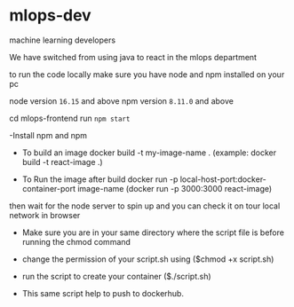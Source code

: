 # mlops-dev
machine learning developers

We have switched from using java to react in the mlops department 

to run the code locally make sure you have node and npm installed on your pc
 
node version `16.15` and above 
npm  version `8.11.0` and above 


  cd mlops-frontend 
  run `npm start`

-Install npm and npm
- To build an image
docker build -t my-image-name . (example: docker build -t react-image .)

- To Run the image after build
docker run -p local-host-port:docker-container-port image-name (docker run -p 3000:3000 react-image)


then wait for the node server to spin up and you can check it on tour local network in browser

- Make sure you are in your same directory where the script file is before running the chmod command

- change the permission of your script.sh using ($chmod +x script.sh)

- run the script to create your container ($./script.sh)

- This same script help to push to dockerhub.


<!-- To address all issues (including breaking changes), run:
  npm audit fix --force

Run `npm audit` for details.

Success! Created my-react-app at /home/joe/mlops/mlops-dev/my-react-app
Inside that directory, you can run several commands:

  npm start
    Starts the development server.

  npm run build
    Bundles the app into static files for production.

  npm test
    Starts the test runner.

  npm run eject
    Removes this tool and copies build dependencies, configuration files
    and scripts into the app directory. If you do this, you can’t go back!

We suggest that you begin by typing: -->




